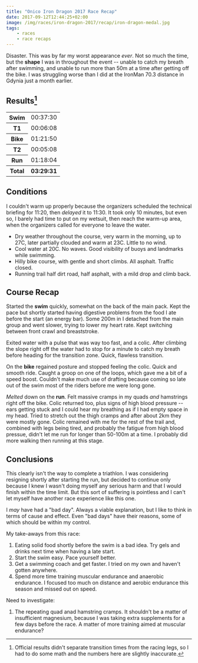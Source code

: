 ```yaml
---
title: "Onico Iron Dragon 2017 Race Recap"
date: 2017-09-12T12:44:25+02:00
image: /img/races/iron-dragon-2017/recap/iron-dragon-medal.jpg
tags:
    - races
    - race recaps
---
```


Disaster. This was by far my worst appearance *ever*. Not so much the time, but the **shape** I was in throughout the event -- unable to catch my breath after swimming, and unable to run more than 50m at a time after getting off the bike. I was struggling worse than I did at the IronMan 70.3 distance in Gdynia just a month earlier.

<!--more-->

## Results[^1]

<table>
    <tr>
        <th>Swim</th>
        <td>00:37:30</td>
    </tr>
    <tr>
        <th>T1</th>
        <td>00:06:08</td>
    </tr>
    <tr>
        <th>Bike</th>
        <td>01:21:50</td>
    </tr>
    <tr>
        <th>T2</th>
        <td>00:05:08</td>
    </tr>
    <tr>
        <th>Run</th>
        <td>01:18:04</td>
    </tr>
    <tr>
        <th>Total</th>
        <th>03:29:31</th>
    </tr>
</table>

## Conditions

I couldn't warm up properly because the organizers scheduled the technical briefing for 11:20, then *delayed* it to 11:30. It took only 10 minutes, but even so, I barely had time to put on my wetsuit, then reach the warm-up area, when the organizers called for everyone to leave the water.

* Dry weather throughout the course, very warm in the morning, up to 27C, later partially clouded and warm at 23C. Little to no wind.
* Cool water at 20C. No waves. Good visibility of buoys and landmarks while swimming.
* Hilly bike course, with gentle and short climbs. All asphalt. Traffic closed.
* Running trail half dirt road, half asphalt, with a mild drop and climb back.

## Course Recap

Started the **swim** quickly, somewhat on the back of the main pack. Kept the pace but shortly started having digestive problems from the food I ate before the start (an energy bar). Some 200m in I detached from the main group and went slower, trying to lower my heart rate. Kept switching between front crawl and breaststroke.

Exited water with a pulse that was way too fast, and a colic. After climbing the slope right off the water had to stop for a minute to catch my breath before heading for the transition zone. Quick, flawless transition.

On the **bike** regained posture and stopped feeling the colic. Quick and smooth ride. Caught a groop on one of the loops, which gave me a bit of a speed boost. Couldn't make much use of drafting because coming so late out of the swim most of the riders before me were long gone.

*Melted* down on the **run**. Felt massive cramps in my quads *and* hamstrings right off the bike. Colic returned too, plus signs of high blood pressure -- ears getting stuck and I could hear my breathing as if I had empty space in my head. Tried to stretch out the thigh cramps and after about 2km they were mostly gone. Colic remained with me for the rest of the trail and, combined with legs being tired, and probably the fatigue from high blood pressue, didn't let me run for longer than 50-100m at a time. I probably did more walking then running at this stage.

## Conclusions

This clearly isn't the way to complete a triathlon. I was considering resigning shortly after starting the run, but decided to continue only because I knew I wasn't doing myself any serious harm and that I would finish within the time limit. But this sort of suffering is pointless and I can't let myself have another race experience like this one.

I *may* have had a "bad day". Always a viable explanation, but I like to think in terms of cause and effect. Even "bad days" have their reasons, some of which should be within my control.

My take-aways from this race:

1. Eating solid food shortly before the swim is a bad idea. Try gels and drinks next time when having a late start.
1. Start the swim easy. Pace yourself better.
1. Get a swimming coach and get faster. I tried on my own and haven't gotten anywhere.
1. Spend more time training muscular endurance and anaerobic endurance. I focused too much on distance and aerobic endurance this season and missed out on speed.

Need to investigate:

1. The repeating quad anad hamstring cramps. It shouldn't be a matter of insufficient magnesium, because I was taking extra supplements for a few days before the race. A matter of more training aimed at muscular endurance?

[^1]: Official results didn't separate transition times from the racing legs, so I had to do some math and the numbers here are slightly inaccurate.

